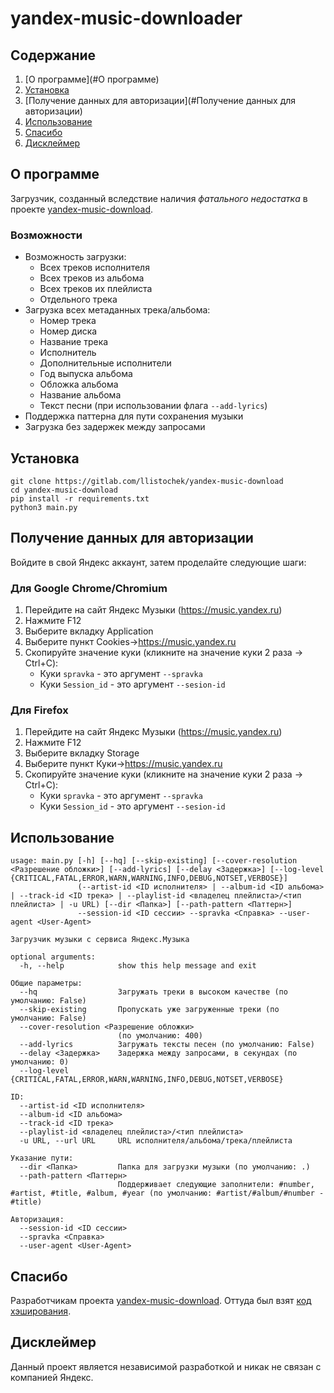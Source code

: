 # yandex-music-downloader

## Содержание
1. [О программе](#О программе)
2. [Установка](#Установка)
3. [Получение данных для авторизации](#Получение данных для авторизации)
4. [Использование](#Использование)
5. [Спасибо](#Спасибо)
6. [Дисклеймер](#Дисклеймер)


## О программе
Загрузчик, созданный вследствие наличия *фатального недостатка* в проекте [yandex-music-download](https://github.com/kaimi-io/yandex-music-download).

### Возможности
- Возможность загрузки:
    - Всех треков исполнителя
    - Всех треков из альбома
    - Всех треков их плейлиста
    - Отдельного трека
- Загрузка всех метаданных трека/альбома:
    - Номер трека
    - Номер диска
    - Название трека
    - Исполнитель
    - Дополнительные исполнители
    - Год выпуска альбома
    - Обложка альбома
    - Название альбома
    - Текст песни (при использовании флага `--add-lyrics`)
- Поддержка паттерна для пути сохранения музыки
- Загрузка без задержек между запросами

## Установка
```
git clone https://gitlab.com/llistochek/yandex-music-download
cd yandex-music-download
pip install -r requirements.txt
python3 main.py
```

## Получение данных для авторизации
Войдите в свой Яндекс аккаунт, затем проделайте следующие шаги:

### Для Google Chrome/Chromium
1. Перейдите на сайт Яндекс Музыки (https://music.yandex.ru) 
2. Нажмите F12
3. Выберите вкладку Application
4. Выберите пункт Cookies->https://music.yandex.ru
5. Скопируйте значение куки (кликните на значение куки 2 раза -> Ctrl+C):
    - Куки `spravka` - это аргумент `--spravka`
    - Куки `Session_id` - это аргумент `--sesion-id`


### Для Firefox
1. Перейдите на сайт Яндекс Музыки (https://music.yandex.ru) 
2. Нажмите F12
3. Выберите вкладку Storage
4. Выберите пункт Куки->https://music.yandex.ru
5. Скопируйте значение куки (кликните на значение куки 2 раза -> Ctrl+C):
    - Куки `spravka` - это аргумент `--spravka`
    - Куки `Session_id` - это аргумент `--sesion-id`

## Использование

```
usage: main.py [-h] [--hq] [--skip-existing] [--cover-resolution <Разрешение обложки>] [--add-lyrics] [--delay <Задержка>] [--log-level {CRITICAL,FATAL,ERROR,WARN,WARNING,INFO,DEBUG,NOTSET,VERBOSE}]
               (--artist-id <ID исполнителя> | --album-id <ID альбома> | --track-id <ID трека> | --playlist-id <владелец плейлиста>/<тип плейлиста> | -u URL) [--dir <Папка>] [--path-pattern <Паттерн>]
               --session-id <ID сессии> --spravka <Справка> --user-agent <User-Agent>

Загрузчик музыки с сервиса Яндекс.Музыка

optional arguments:
  -h, --help            show this help message and exit

Общие параметры:
  --hq                  Загружать треки в высоком качестве (по умолчанию: False)
  --skip-existing       Пропускать уже загруженные треки (по умолчанию: False)
  --cover-resolution <Разрешение обложки>
                        (по умолчанию: 400)
  --add-lyrics          Загружать тексты песен (по умолчанию: False)
  --delay <Задержка>    Задержка между запросами, в секундах (по умолчанию: 0)
  --log-level {CRITICAL,FATAL,ERROR,WARN,WARNING,INFO,DEBUG,NOTSET,VERBOSE}

ID:
  --artist-id <ID исполнителя>
  --album-id <ID альбома>
  --track-id <ID трека>
  --playlist-id <владелец плейлиста>/<тип плейлиста>
  -u URL, --url URL     URL исполнителя/альбома/трека/плейлиста

Указание пути:
  --dir <Папка>         Папка для загрузки музыки (по умолчанию: .)
  --path-pattern <Паттерн>
                        Поддерживает следующие заполнители: #number, #artist, #title, #album, #year (по умолчанию: #artist/#album/#number - #title)

Авторизация:
  --session-id <ID сессии>
  --spravka <Справка>
  --user-agent <User-Agent>
```

## Спасибо
Разработчикам проекта [yandex-music-download](https://github.com/kaimi-io/yandex-music-download). Оттуда был взят [код хэширования](https://github.com/kaimi-io/yandex-music-download/blob/808443cb32be82e1f54b2f708884cb7c941b4371/src/ya.pl#L720).

## Дисклеймер
Данный проект является независимой разработкой и никак не связан с компанией Яндекс.
